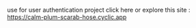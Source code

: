 use for user authentication project  click here or explore this site : 
https://calm-plum-scarab-hose.cyclic.app


